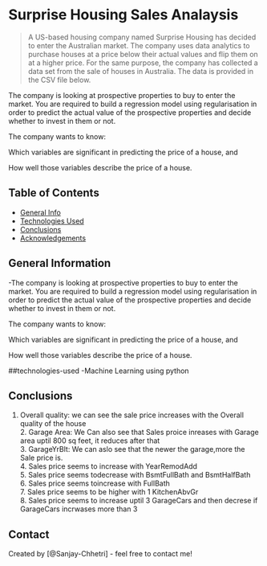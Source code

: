 # Surprise Housing Sales Analaysis
> A US-based housing company named Surprise Housing has decided to enter the Australian market. 
The company uses data analytics to purchase houses at a price below their actual values and flip them on at a higher price. 
For the same purpose, the company has collected a data set from the sale of houses in Australia. The data is provided in the CSV file below.

The company is looking at prospective properties to buy to enter the market. 
You are required to build a regression model using regularisation in order to predict the actual value of the prospective properties 
and decide whether to invest in them or not.
 
The company wants to know:

Which variables are significant in predicting the price of a house, and

How well those variables describe the price of a house.


## Table of Contents
* [General Info](#general-information)
* [Technologies Used](#technologies-used)
* [Conclusions](#conclusions)
* [Acknowledgements](#acknowledgements)

<!-- You can include any other section that is pertinent to your problem -->

## General Information
-The company is looking at prospective properties to buy to enter the market. 
You are required to build a regression model using regularisation in order to predict the actual value of the prospective properties 
and decide whether to invest in them or not.
 
The company wants to know:

Which variables are significant in predicting the price of a house, and

How well those variables describe the price of a house.

<!-- You don't have to answer all the questions - just the ones relevant to your project. -->

##technologies-used
-Machine Learning using python

## Conclusions
1. Overall quality:  we can see the sale price increases with the Overall quality of the house<br>
    2. Garage Area: We Can also see that Sales proice inreases with Garage area uptil 800 sq feet, it reduces after that  <br>
    3. GarageYrBlt: We can aslo see that the newer the garage,more the Sale price is.<br>
    4. Sales price seems to increase with YearRemodAdd<br>
    5. Sales price seems todecrease with BsmtFullBath and BsmtHalfBath<br>
    6. Sales price seems toincrease with FullBath<br>
    7. Sales price seems to be higher with 1 KitchenAbvGr<br>
    8. Sales price seems to increase uptil 3 GarageCars and then decrese if GarageCars incrwases more than 3<br></h3>


## Contact
Created by [@Sanjay-Chhetri] - feel free to contact me!

